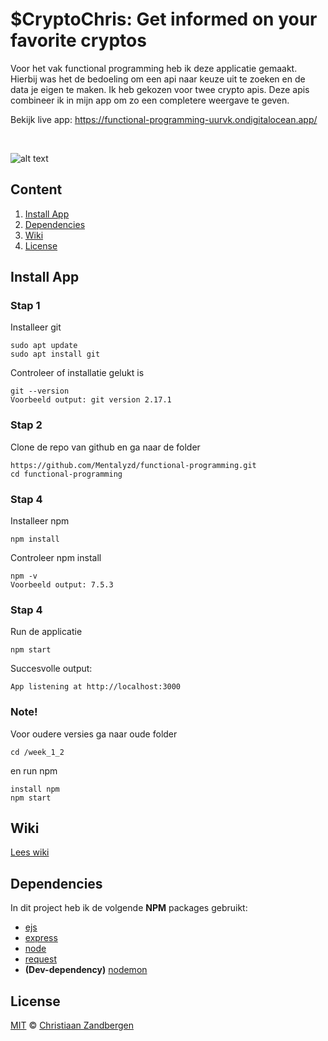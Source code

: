 # $CryptoChris: Get informed on your favorite cryptos
Voor het vak functional programming heb ik deze applicatie gemaakt. Hierbij was het de bedoeling om een api naar keuze uit te zoeken en de data je eigen te maken. Ik heb gekozen voor twee crypto apis. Deze apis combineer ik in mijn app om zo een completere weergave te geven.

Bekijk live app:
<a href="https://functional-programming-uurvk.ondigitalocean.app/" target="_blank">https://functional-programming-uurvk.ondigitalocean.app/</a>

<br>

![alt text](https://user-images.githubusercontent.com/32453774/140294453-caf1c433-5ff5-4660-8be9-67c032c6474a.png)

## Content
1. [Install App](#install-app)
2. [Dependencies](#dependencies)
3. [Wiki](#wiki)
4. [License](#license)


## Install App
### Stap 1
Installeer git
```
sudo apt update
sudo apt install git
```
Controleer of installatie gelukt is
```
git --version
Voorbeeld output: git version 2.17.1
```


### Stap 2
Clone de repo van github en ga naar de folder
```
https://github.com/Mentalyzd/functional-programming.git
cd functional-programming
```


### Stap 4
Installeer npm
```
npm install
```
Controleer npm install
```
npm -v
Voorbeeld output: 7.5.3
```


### Stap 4
Run de applicatie
```
npm start
```
Succesvolle output:
```
App listening at http://localhost:3000
```

### Note!
Voor oudere versies ga naar oude folder
```
cd /week_1_2
```
en run npm
```
install npm
npm start
```

## Wiki
[Lees wiki](https://github.com/Mentalyzd/functional-programming/wiki)

## Dependencies
In dit project heb ik de volgende **NPM** packages gebruikt: 
* [ejs](https://www.npmjs.com/package/ejs)
* [express](https://www.npmjs.com/package/express)
* [node](https://www.npmjs.com/package/node)
* [request](https://www.npmjs.com/package/request)
* **(Dev-dependency)** [nodemon](https://www.npmjs.com/package/nodemon)

## License
[MIT](https://github.com/Mentalyzd/Fitbud/blob/main/LICENSE) © [Christiaan Zandbergen](https://github.com/Mentalyzd)
